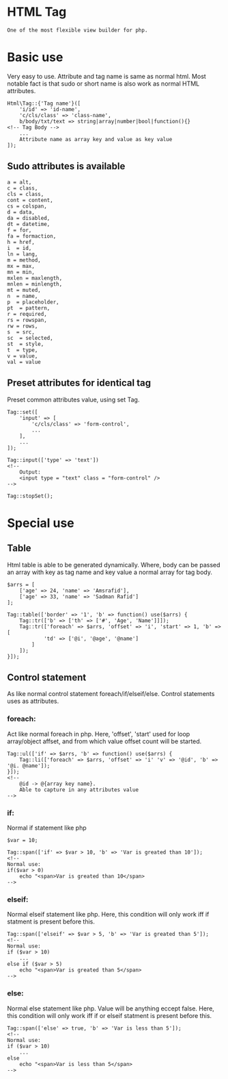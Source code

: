 # HTML Tag
	One of the most flexible view builder for php.

# Basic use
Very easy to use. Attribute and tag name is same as normal html.
Most notable fact is that sudo or short name is also work as normal HTML attributes.

~~~
Html\Tag::{'Tag name'}([
	'i/id' => 'id-name',
	'c/cls/class' => 'class-name',
	b/body/txt/text => string|array|number|bool|function(){}		<!-- Tag Body -->
	...
	Attribute name as array key and value as key value
]);
~~~

## Sudo attributes is available

~~~
a = alt,
c = class,
cls = class,
cont = content,
cs = colspan,
d = data,
da = disabled,
dt = datetime,
f = for,
fa = formaction,
h = href,
i  = id,
ln = lang,
m = method,
mx = max,
mn = min,
mxlen = maxlength,
mnlen = minlength,
mt = muted,
n  = name,
p  = placeholder,
pt  = pattern,
r = required,
rs = rowspan,
rw = rows,
s  = src,
sc  = selected,
st  = style,
t  = type,
v = value,
val = value
~~~

## Preset attributes for identical tag
Preset common attributes value, using set Tag.

~~~
Tag::set([
	'input' => [
		'c/cls/class' => 'form-control',
		...
	],
	...
]);

Tag::input(['type' => 'text'])
<!--
	Output:
	<input type = "text" class = "form-control" />
-->

Tag::stopSet();
~~~

# Special use

## Table
Html table is able to be generated dynamically. Where, body can be passed an array with key as tag name and key value a normal array for tag body.

~~~
$arrs = [
	['age' => 24, 'name' => 'Amsrafid'],
	['age' => 33, 'name' => 'Sadman Rafid']
];
	
Tag::table(['border' => '1', 'b' => function() use($arrs) {
	Tag::tr(['b' => ['th' => ['#', 'Age', 'Name']]]);
	Tag::tr(['foreach' => $arrs, 'offset' => 'i', 'start' => 1, 'b' => [
			'td' => ['@i', '@age', '@name']
		]
	]);
}]);
~~~

## Control statement
As like normal control statement foreach/if/elseif/else. Control statements uses as attributes.

### foreach:
Act like normal foreach in php. Here, 'offset', 'start' used for loop array/object affset, and from which value offset count will be started.

~~~
Tag::ul(['if' => $arrs, 'b' => function() use($arrs) {
	Tag::li(['foreach' => $arrs, 'offset' => 'i' 'v' => '@id', 'b' => '@i. @name']);
}]);
<!--
	@id -> @{array key name}.
	Able to capture in any attributes value
-->
~~~

### if:
Normal if statement like php

~~~
$var = 10;

Tag::span(['if' => $var > 10, 'b' => 'Var is greated than 10']);
<!-- 
Normal use:
if($var > 0)
	echo "<span>Var is greated than 10</span>
-->
~~~

### elseif:
Normal elseif statement like php. Here, this condition will only work iff if statment is present before this.

~~~
Tag::span(['elseif' => $var > 5, 'b' => 'Var is greated than 5']);
<!-- 
Normal use:
if ($var > 10)
	...
else if ($var > 5)
	echo "<span>Var is greated than 5</span>
-->
~~~

### else:
Normal else statement like php. Value will be anything eccept false. Here, this condition will only work iff if or elseif statment is present before this.

~~~
Tag::span(['else' => true, 'b' => 'Var is less than 5']);
<!-- 
Normal use:	
if ($var > 10)
	...
else
	echo "<span>Var is less than 5</span>
-->
~~~
